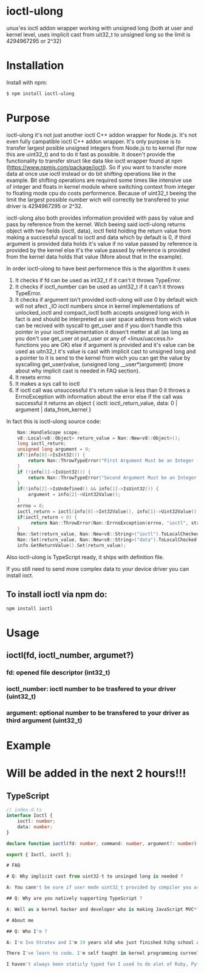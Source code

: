 # ioctl-ulong

unux'es ioctl addon wrapper working with unsigned long (both at user and kernel level, uses implicit cast from uit32_t to unsigned long so the limit is 4294967295 or 2^32)

# Installation

Install with npm:

```bash
$ npm install ioctl-ulong
```

# Purpose

ioctl-ulong it's not just another ioctl C++ addon wrapper for Node.js. It's not even fully campatible ioctl C++ addon wrapper. It's only purpose is to transfer largest posible unsigned integers from Node.js to to kernel (for now this are uint32_t) and to do it fast as possible. It dosen't provide the functionality to transfer struct like data like ioctl wrapper found at npm (https://www.npmjs.com/package/ioctl). So if you want to transfer more data at once use ioctl instead or do bit shifting operations like in the example. Bit shifting operations are required some times like intensive use of integer and floats in kernel module where switching context from integer to floating mode cpu do costs performence. Because of uint32_t beeing the limit the largest possible number wich will correctly be transfered to your driver is 4294967295 or 2^32.

ioctl-ulong also both provides information provided with pass by value and pass by reference from the kernel. Wich beeing said ioctl-ulong returns object with two fields {ioctl, data}, ioctl field holding the return value from making a successful syscall to ioctl and data which by default is 0, if third argument is provided data holds it's value if no value passed by reference is provided by the kernel else it's the value passed by reference is provided from the kernel data holds that value (More about that in the example).

In order ioctl-ulong to have best performence this is the algorithm it uses:

1. It checks if fd can be used as int32_t if it can't it throws TypeError.
2. It checks if ioctl_number can be used as uint32_t if it can't it throws TypeError.
3. It checks if argument isn't provided ioctl-ulong will use 0 by default wich will not afect _IO ioctl numbers since in kernel implementations of unlocked_ioctl and compact_ioctl both accepts unsigned long wich in fact is and should be interpreted as user space address from wich value can be recived with syscall to get_user and if you don't handle this pointer in your ioctl implementation it dosen't metter at all (as long as you don't use get_user ot put_user or any of <linux/uaccess.h> functions you are OK) else if argument is provided and it's value can be used as uitn32_t it's value is cast with implicit cast to unsigned long and a pointer to it is send to the kernel from wich you can get the value by syscalling get_user(value, (unsigned long __user*)argument) (more about why implicit cast is needed in FAQ section).
4. It resets errno
5. It makes a sys call to ioctl
6. If ioctl call was unsuccessful it's return value is less than 0 it throws a ErrnoException with information about the error else if the call was successful it returns an object { ioctl: ioctl_return_value, data: 0 | argument | data_from_kernel }

In fact this is ioctl-ulong source code:

```c++
    Nan::HandleScope scope;
    v8::Local<v8::Object> return_value = Nan::New<v8::Object>();
    long ioctl_return;
    unsigned long argument = 0;
    if(!info[0]->IsInt32()) {
        return Nan::ThrowTypeError("First Argument Must be an Integer (valid file discriptor)");
    }
    if (!info[1]->IsUint32()) {
        return Nan::ThrowTypeError("Second Argument Must be an Integer (uint32_t) (valid ioct)");
    }
    if(!info[2]->IsUndefined() && info[1]->IsUint32()) {
        argument = info[2]->Uint32Value();
    }
    errno = 0;
    ioctl_return = ioctl(info[0]->Int32Value(), info[1]->Uint32Value(), &argument);
    if(ioctl_return < 0) {
         return Nan::ThrowError(Nan::ErrnoException(errno, "ioctl", strerror(errno)));
    }
    Nan::Set(return_value, Nan::New<v8::String>("ioctl").ToLocalChecked(), Nan::New<v8::Int32>(static_cast<int32_t>(ioctl_return)));
    Nan::Set(return_value, Nan::New<v8::String>("data").ToLocalChecked(), Nan::New<v8::Uint32>(static_cast<uint32_t>(argument)));
    info.GetReturnValue().Set(return_value);
```

Also ioctl-ulong is TypeScript ready, it ships with definition file.

If you still need to send more complex data to your device driver you can install ioct.

## To install ioctl via npm do:

```bash
npm install ioctl
```

# Usage

## ioctl(fd, ioctl_number, argumet?)

### fd: opened file descriptor (int32_t)

### ioctl_number: ioctl number to be trasfered to your driver (uint32_t)

### argument: optional number to be transfered to your driver as third argument (uint32_t)

# Example

# Will be added in the next 2 hours!!!

## TypeScript

```typescript
// index.d.ts
interface Ioctl {
    ioctl: number;
    data: number;
}

declare function ioctl(fd: number, command: number, argument?: number): Ioctl;

export { Ioctl, ioctl };

# FAQ

# Q: Why implicit cast from uint32-t to unsinged long is needed ?

A: You cann't be sure if user mode uint32_t provided by compiler you are using matches kernel defention, by value they may amtch but when it comes to pointers the answer is probably they don't. Test if you don't belive me even gcc's definitions may vary from version to version after all libc is just a program ...

## Q: Why are you natively supporting TypeScript ?

A: Well as a kernel hacker and developer who is making JavaScript MVC** IoT interfaces and some Node.js addons I'm using C and C++ alot and having staticly typed code is how big projects are done right. Also I like TypeScript it's the first good thing in Microsoft I see ... But more about me in About me section below.

# About me

## Q: Who I'm ?

A: I'm Ivo Stratev and I'm 19 years old who just finished hihg school at Technological school "Electronic Systems" at the Technical University - Sofia with 5.85 of possible 6.00.

There I've learn to code. I'm self taught in kernel programming currenlty only under Linux. I'm doing alot of IoT and for the interfaces I used to use Angular.js but now I'm using React and the new version of Angular (known as Angular 2) also using Node.js (express and Hapi) for middle layer in the communication with the device drivers I make.

I haven't always been staticly typed fan I used to do alot of Ruby, Python and CoffeeScript but after my last big project which at the end was more than 10K lines of code I realised that static type do pay of so I recommend every JavaScript programmer to use TypeScript (even if I my self hate Microsoft and what they have done ... mainly for IE, any way there are two good things created by them: AJAX and TypeScript).
```
